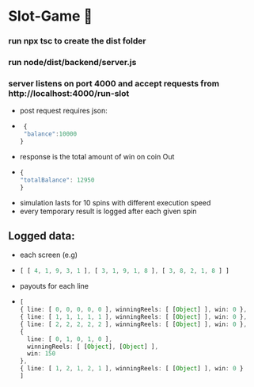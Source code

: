 # Slot-Game 🎰
### run npx tsc to create the dist folder
### run node/dist/backend/server.js
### server listens on port 4000 and accept requests from http://localhost:4000/run-slot

- post request requires json:
-  ```typescript
    {
    "balance":10000
   }
- response is the total amount of win on coin Out
-   ```typescript
    {
    "totalBalance": 12950
    }
- simulation lasts for 10 spins with different execution speed
- every temporary result is logged after each given spin

## Logged data:
- each screen (e.g)
- ```typescript
  [ [ 4, 1, 9, 3, 1 ], [ 3, 1, 9, 1, 8 ], [ 3, 8, 2, 1, 8 ] ]
- payouts for each line
- ```typescript
  [
  { line: [ 0, 0, 0, 0, 0 ], winningReels: [ [Object] ], win: 0 },
  { line: [ 1, 1, 1, 1, 1 ], winningReels: [ [Object] ], win: 0 },
  { line: [ 2, 2, 2, 2, 2 ], winningReels: [ [Object] ], win: 0 },
  {
    line: [ 0, 1, 0, 1, 0 ],
    winningReels: [ [Object], [Object] ],
    win: 150
  },
  { line: [ 1, 2, 1, 2, 1 ], winningReels: [ [Object] ], win: 0 }
  ]
